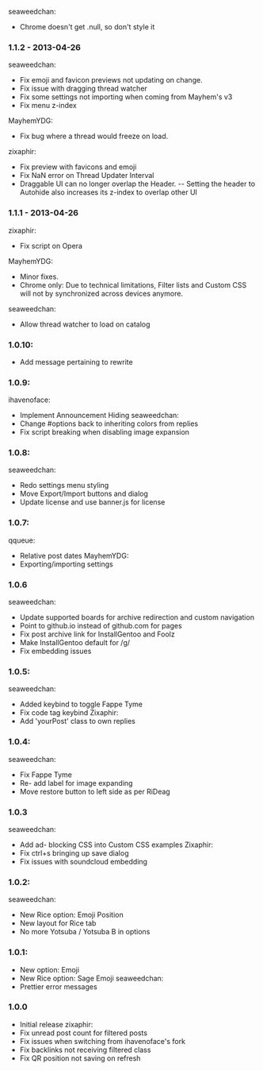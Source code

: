 seaweedchan:
- Chrome doesn't get .null, so don't style it

### 1.1.2 - 2013-04-26
seaweedchan:
- Fix emoji and favicon previews not updating on change.
- Fix issue with dragging thread watcher
- Fix some settings not importing when coming from Mayhem's v3
- Fix menu z-index

MayhemYDG:
- Fix bug where a thread would freeze on load.

zixaphir:
- Fix preview with favicons and emoji
- Fix NaN error on Thread Updater Interval
- Draggable UI can no longer overlap the Header.
  -- Setting the header to Autohide also increases its z-index to overlap other UI

### 1.1.1 - 2013-04-26
zixaphir:
- Fix script on Opera

MayhemYDG:
- Minor fixes.
- Chrome only: Due to technical limitations, Filter lists and Custom CSS will not by synchronized across devices anymore.

seaweedchan:
- Allow thread watcher to load on catalog

### 1.0.10:
- Add message pertaining to rewrite

### 1.0.9:
ihavenoface:
- Implement Announcement Hiding
seaweedchan:
- Change #options back to inheriting colors from replies
- Fix script breaking when disabling image expansion

### 1.0.8:
seaweedchan:
- Redo settings menu styling
- Move Export/Import buttons and dialog
- Update license and use banner.js for license

### 1.0.7:
qqueue:
- Relative post dates
MayhemYDG:
- Exporting/importing settings

### 1.0.6
seaweedchan:
- Update supported boards for archive redirection and custom navigation
- Point to github.io instead of github.com for pages
- Fix post archive link for InstallGentoo and Foolz
- Make InstallGentoo default for /g/
- Fix embedding issues

### 1.0.5:
seaweedchan:
- Added keybind to toggle Fappe Tyme
- Fix code tag keybind
Zixaphir:
- Add 'yourPost' class to own replies

### 1.0.4:
seaweedchan:
- Fix Fappe Tyme
- Re- add label for image expanding
- Move restore button to left side as per RiDeag

### 1.0.3
seaweedchan:
- Add ad- blocking CSS into Custom CSS examples
Zixaphir:
- Fix ctrl+s bringing up save dialog
- Fix issues with soundcloud embedding

### 1.0.2:
seaweedchan:
- New Rice option: Emoji Position
- New layout for Rice tab
- No more Yotsuba / Yotsuba B in options

### 1.0.1:
- New option: Emoji
- New Rice option: Sage Emoji
seaweedchan:
- Prettier error messages

### 1.0.0
- Initial release
zixaphir:
- Fix unread post count for filtered posts
- Fix issues when switching from ihavenoface's fork
- Fix backlinks not receiving filtered class
- Fix QR position not saving on refresh
